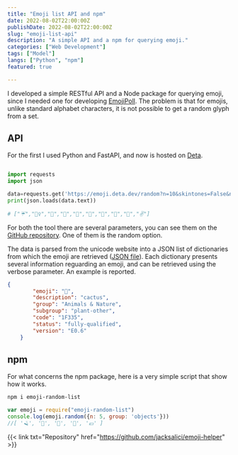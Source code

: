```yaml
---
title: "Emoji list API and npm"
date: 2022-08-02T22:00:00Z
publishDate: 2022-08-02T22:00:00Z
slug: "emoji-list-api"
description: "A simple API and a npm for querying emoji."
categories: ["Web Development"]
tags: ["Model"]
langs: ["Python", "npm"]
featured: true

---
```


I developed a simple RESTful API and a Node package for querying emoji, since I needed one for developing [EmojiPoll](https://jacksalici.com/projects/emojipoll). The problem is that for emojis, unlike standard alphabet characters, it is not possible to get a random glyph from a set.

## API

For the first I used Python and FastAPI, and now is hosted on [Deta](https://emojiapi.jacksalici.com/docs).

```python

import requests
import json

data=requests.get('https://emoji.deta.dev/random?n=10&skintones=False&nogroup=Symbols,Flags')
print(json.loads(data.text))
 
# ["☔","🤵‍♀️","🤍","🗿","🎥","👴","🏃","🥄","🧃","✌️"]
```

For both the tool there are several parameters, you can see them on the [GitHub repository](https://github.com/jacksalici/emoji-helper). One of them is the random option.

The data is parsed from the unicode website into a JSON list of dictionaries from which the emoji are retrieved ([JSON file](https://raw.githubusercontent.com/jacksalici/emoji-list-api/main/src/emoji.json)). Each dictionary presents several information reguarding an emoji, and can be retrieved using the verbose parameter. An example is reported.

```json
{
        "emoji": "🌵",
        "description": "cactus",
        "group": "Animals & Nature",
        "subgroup": "plant-other",
        "code": "1F335",
        "status": "fully-qualified",
        "version": "E0.6"
    }
```
## npm

For what concerns the npm package, here is a very simple script that show how it works.
   
```bash
npm i emoji-random-list
```

```javascript
var emoji = require("emoji-random-list")
console.log(emoji.random({n: 5, group: 'objects'}))
//[ '🪒', '📕', '🔋', '🔩', '💷' ]
```

{{< link txt="Repository" href="https://github.com/jacksalici/emoji-helper" >}}
